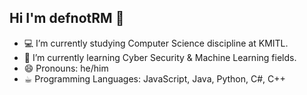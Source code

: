 ## Hi I'm defnotRM 👋

- 💻 I’m currently studying Computer Science discipline at KMITL.
- 🌱 I’m currently learning Cyber Security & Machine Learning fields.
- 😄 Pronouns: he/him
- ☕︎ Programming Languages: JavaScript, Java, Python, C#, C++

